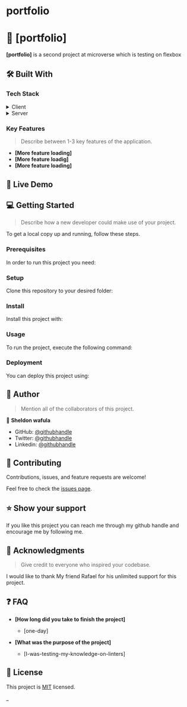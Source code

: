 # portfolio

<!-- PROJECT DESCRIPTION -->

# 📖 [portfolio] <a name="about-project"></a>



**[portfolio]** is a second project at microverse which is testing on flexbox

## 🛠 Built With <a name="built-with"></a>

### Tech Stack <a name="tech-stack"></a>

<details>
  <summary>Client</summary>
  <ul>
    <li><a href="#">HTML</a></li>
    <li><a href="#">CSS</a></li>
  </ul>
</details>

<details>
  <summary>Server</summary>
  <ul>
    <li><a href="#">Git Bash</a></li>
  </ul>
</details>


### Key Features <a name="key-features"></a>

> Describe between 1-3 key features of the application.

- **[More feature loading]**
- **[More feature loadig]**
- **[More feature loading]**

## 🚀 Live Demo <a name="not-yet-live"></a>

## 💻 Getting Started <a name="getting-started"></a>

> Describe how a new developer could make use of your project.

To get a local copy up and running, follow these steps.

### Prerequisites

In order to run this project you need:

### Setup

Clone this repository to your desired folder:


### Install

Install this project with:


### Usage

To run the project, execute the following command:





### Deployment

You can deploy this project using:


## 👥 Author <a name="author"></a>

> Mention all of the collaborators of this project.

👤 **Sheldon wafula**

- GitHub: [@githubhandle](https://github.com/sheldonwafula/Hello-world)
- Twitter: [@githubhandle](https://twitter.com/sheldonwafula)
- Linkedin: [@githubhandle](https://linkedin.com/sheldonwafula)


<!-- CONTRIBUTING -->

## 🤝 Contributing <a name="contributing"></a>

Contributions, issues, and feature requests are welcome!

Feel free to check the [issues page](../../issues/).



## ⭐️ Show your support <a name="support"></a>


If you like this project you can reach me through my github handle and encourage me by following me.



<!-- ACKNOWLEDGEMENTS -->

## 🙏 Acknowledgments <a name="acknowledgements"></a>

> Give credit to everyone who inspired your codebase.

I would like to thank My friend Rafael for his unlimited support for this project.



<!-- FAQ (optional) -->

## ❓ FAQ <a name="faq"></a>



- **[How long did you take to finish the project]**

  - [one-day]

- **[What was the purpose of the project]**

  - [I-was-testing-my-knowledge-on-linters]



<!-- LICENSE -->

## 📝 License <a name="license"></a>

This project is [MIT](./LICENSE) licensed.

_